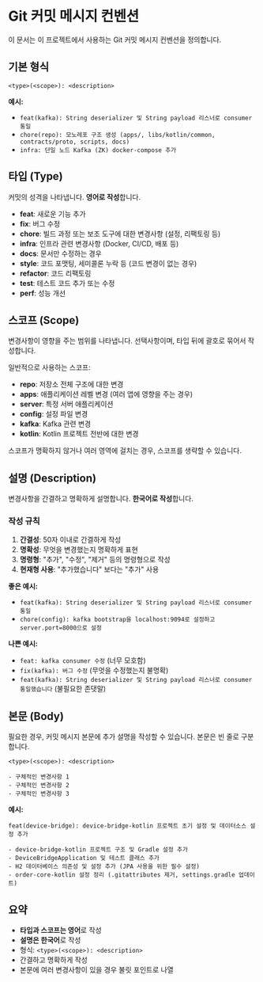 # Git 커밋 메시지 컨벤션

이 문서는 이 프로젝트에서 사용하는 Git 커밋 메시지 컨벤션을 정의합니다.

## 기본 형식

```
<type>(<scope>): <description>
```

**예시:**
- `feat(kafka): String deserializer 및 String payload 리스너로 consumer 통일`
- `chore(repo): 모노레포 구조 생성 (apps/, libs/kotlin/common, contracts/proto, scripts, docs)`
- `infra: 단일 노드 Kafka (ZK) docker-compose 추가`

## 타입 (Type)

커밋의 성격을 나타냅니다. **영어로 작성**합니다.

- **feat**: 새로운 기능 추가
- **fix**: 버그 수정
- **chore**: 빌드 과정 또는 보조 도구에 대한 변경사항 (설정, 리팩토링 등)
- **infra**: 인프라 관련 변경사항 (Docker, CI/CD, 배포 등)
- **docs**: 문서만 수정하는 경우
- **style**: 코드 포맷팅, 세미콜론 누락 등 (코드 변경이 없는 경우)
- **refactor**: 코드 리팩토링
- **test**: 테스트 코드 추가 또는 수정
- **perf**: 성능 개선

## 스코프 (Scope)

변경사항이 영향을 주는 범위를 나타냅니다. 선택사항이며, 타입 뒤에 괄호로 묶어서 작성합니다.

일반적으로 사용하는 스코프:
- **repo**: 저장소 전체 구조에 대한 변경
- **apps**: 애플리케이션 레벨 변경 (여러 앱에 영향을 주는 경우)
- **server**: 특정 서버 애플리케이션
- **config**: 설정 파일 변경
- **kafka**: Kafka 관련 변경
- **kotlin**: Kotlin 프로젝트 전반에 대한 변경

스코프가 명확하지 않거나 여러 영역에 걸치는 경우, 스코프를 생략할 수 있습니다.

## 설명 (Description)

변경사항을 간결하고 명확하게 설명합니다. **한국어로 작성**합니다.

### 작성 규칙

1. **간결성**: 50자 이내로 간결하게 작성
2. **명확성**: 무엇을 변경했는지 명확하게 표현
3. **명령형**: "추가", "수정", "제거" 등의 명령형으로 작성
4. **현재형 사용**: "추가했습니다" 보다는 "추가" 사용

**좋은 예시:**
- `feat(kafka): String deserializer 및 String payload 리스너로 consumer 통일`
- `chore(config): kafka bootstrap을 localhost:9094로 설정하고 server.port=8000으로 설정`

**나쁜 예시:**
- `feat: kafka consumer 수정` (너무 모호함)
- `fix(kafka): 버그 수정` (무엇을 수정했는지 불명확)
- `feat(kafka): String deserializer 및 String payload 리스너로 consumer 통일했습니다` (불필요한 존댓말)

## 본문 (Body)

필요한 경우, 커밋 메시지 본문에 추가 설명을 작성할 수 있습니다. 본문은 빈 줄로 구분합니다.

```
<type>(<scope>): <description>

- 구체적인 변경사항 1
- 구체적인 변경사항 2
- 구체적인 변경사항 3
```

**예시:**
```
feat(device-bridge): device-bridge-kotlin 프로젝트 초기 설정 및 데이터소스 설정 추가

- device-bridge-kotlin 프로젝트 구조 및 Gradle 설정 추가
- DeviceBridgeApplication 및 테스트 클래스 추가
- H2 데이터베이스 의존성 및 설정 추가 (JPA 사용을 위한 필수 설정)
- order-core-kotlin 설정 정리 (.gitattributes 제거, settings.gradle 업데이트)
```

## 요약

- **타입과 스코프는 영어**로 작성
- **설명은 한국어**로 작성
- 형식: `<type>(<scope>): <description>`
- 간결하고 명확하게 작성
- 본문에 여러 변경사항이 있을 경우 불릿 포인트로 나열
